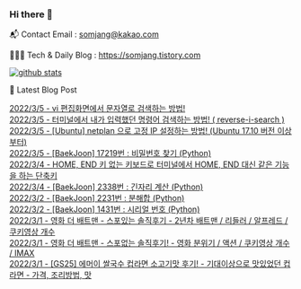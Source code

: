 ### Hi there 👋

📬  Contact Email : somjang@kakao.com

👨🏻‍💻  Tech & Daily Blog : https://somjang.tistory.com

[![github stats](https://github-readme-stats.vercel.app/api?username=SOMJANG&show_icons=true&hide_border=False)](https://somjang.tistory.com)

🤩 Latest Blog Post

[2022/3/5 - vi 편집화면에서 문자열로 검색하는 방법!](https://somjang.tistory.com/entry/vi-%ED%8E%B8%EC%A7%91%ED%99%94%EB%A9%B4%EC%97%90%EC%84%9C-%EB%AC%B8%EC%9E%90%EC%97%B4%EB%A1%9C-%EA%B2%80%EC%83%89%ED%95%98%EB%8A%94-%EB%B0%A9%EB%B2%95) <br>
[2022/3/5 - 터미널에서 내가 입력했던 명령어 검색하는 방법! ( reverse-i-search )](https://somjang.tistory.com/entry/%ED%84%B0%EB%AF%B8%EB%84%90%EC%97%90%EC%84%9C-%EB%82%B4%EA%B0%80-%EC%9E%85%EB%A0%A5%ED%96%88%EB%8D%98-%EB%AA%85%EB%A0%B9%EC%96%B4-%EA%B2%80%EC%83%89%ED%95%98%EB%8A%94-%EB%B0%A9%EB%B2%95-reverse-i-search) <br>
[2022/3/5 - [Ubuntu] netplan 으로 고정 IP 설정하는 방법! (Ubuntu 17.10 버전 이상부터)](https://somjang.tistory.com/entry/Ubuntu-netplan-%EC%9C%BC%EB%A1%9C-%EA%B3%A0%EC%A0%95-IP-%EC%84%A4%EC%A0%95%ED%95%98%EB%8A%94-%EB%B0%A9%EB%B2%95-Ubuntu-1710-%EB%B2%84%EC%A0%84-%EC%9D%B4%EC%83%81%EB%B6%80%ED%84%B0) <br>
[2022/3/5 - [BaekJoon] 17219번 : 비밀번호 찾기 (Python)](https://somjang.tistory.com/entry/BaekJoon-17219%EB%B2%88-%EB%B9%84%EB%B0%80%EB%B2%88%ED%98%B8-%EC%B0%BE%EA%B8%B0-Python) <br>
[2022/3/4 - HOME, END 키 없는 키보드로 터미널에서 HOME, END 대신 같은 기능을 하는 단축키](https://somjang.tistory.com/entry/HOME-END-%ED%82%A4-%EC%97%86%EB%8A%94-%ED%82%A4%EB%B3%B4%EB%93%9C%EB%A1%9C-%ED%84%B0%EB%AF%B8%EB%84%90%EC%97%90%EC%84%9C-HOME-END-%EB%8C%80%EC%8B%A0-%EC%9E%85%EB%A0%A5%ED%95%98%EB%8A%94-%EB%B0%A9%EB%B2%95) <br>
[2022/3/4 - [BaekJoon] 2338번 : 긴자리 계산 (Python)](https://somjang.tistory.com/entry/BaekJoon-2338%EB%B2%88-%EA%B8%B4%EC%9E%90%EB%A6%AC-%EA%B3%84%EC%82%B0-Python) <br>
[2022/3/2 - [BaekJoon] 2231번 : 분해합 (Python)](https://somjang.tistory.com/entry/BaekJoon-2231%EB%B2%88-%EB%B6%84%ED%95%B4%ED%95%A9-Python) <br>
[2022/3/2 - [BaekJoon] 1431번 : 시리얼 번호 (Python)](https://somjang.tistory.com/entry/BaekJoon-1431%EB%B2%88-%EC%8B%9C%EB%A6%AC%EC%96%BC-%EB%B2%88%ED%98%B8-Python) <br>
[2022/3/1 - 영화 더 배트맨 - 스포있는 솔직후기 - 2년차 배트맨 / 리들러 / 알프레드 / 쿠키영상 개수](https://somjang.tistory.com/entry/%EC%98%81%ED%99%94-%EB%8D%94-%EB%B0%B0%ED%8A%B8%EB%A7%A8-%EC%8A%A4%ED%8F%AC%EC%9E%88%EB%8A%94-%EC%86%94%EC%A7%81%ED%9B%84%EA%B8%B0-2%EB%85%84%EC%B0%A8-%EB%B0%B0%ED%8A%B8%EB%A7%A8-%EB%A6%AC%EB%93%A4%EB%9F%AC-%EC%BF%A0%ED%82%A4%EC%98%81%EC%83%81-%EA%B0%9C%EC%88%98) <br>
[2022/3/1 - 영화 더 배트맨 - 스포없는 솔직후기! - 영화 분위기 / 액션 / 쿠키영상 개수 / IMAX](https://somjang.tistory.com/entry/%EC%98%81%ED%99%94-%EB%8D%94-%EB%B0%B0%ED%8A%B8%EB%A7%A8-%EC%8A%A4%ED%8F%AC%EC%97%86%EB%8A%94-%EC%86%94%EC%A7%81%ED%9B%84%EA%B8%B0-%EC%98%81%ED%99%94-%EB%B6%84%EC%9C%84%EA%B8%B0-%EC%95%A1%EC%85%98-%EC%BF%A0%ED%82%A4%EC%98%81%EC%83%81-%EA%B0%9C%EC%88%98-IMAX) <br>
[2022/3/1 - [GS25] 에머이 쌀국수 컵라면 소고기맛 후기! - 기대이상으로 맛있었던 컵라면 - 가격, 조리방법, 맛](https://somjang.tistory.com/entry/GS25-%EC%97%90%EB%A8%B8%EC%9D%B4-%EC%8C%80%EA%B5%AD%EC%88%98-%EC%BB%B5%EB%9D%BC%EB%A9%B4-%EC%86%8C%EA%B3%A0%EA%B8%B0%EB%A7%9B-%ED%9B%84%EA%B8%B0-%EA%B8%B0%EB%8C%80%EC%9D%B4%EC%83%81%EC%9C%BC%EB%A1%9C-%EB%A7%9B%EC%9E%88%EC%97%88%EB%8D%98-%EC%BB%B5%EB%9D%BC%EB%A9%B4-%EA%B0%80%EA%B2%A9-%EC%A1%B0%EB%A6%AC%EB%B0%A9%EB%B2%95-%EB%A7%9B) <br>

